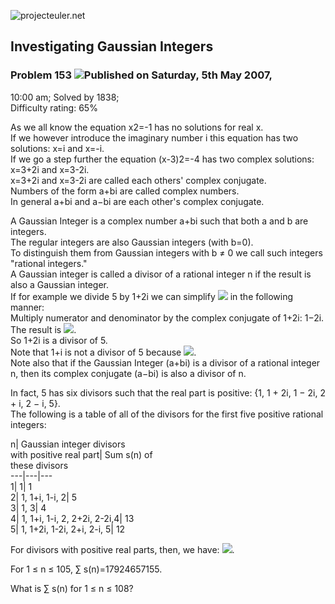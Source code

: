 ![projecteuler.net](images/print_page_logo.png)

## Investigating Gaussian Integers

### Problem 153 ![](images/icon_info.png)Published on Saturday, 5th May 2007,
10:00 am; Solved by 1838;  
Difficulty rating: 65%

As we all know the equation x2=-1 has no solutions for real x.  
If we however introduce the imaginary number i this equation has two
solutions: x=i and x=-i.  
If we go a step further the equation (x-3)2=-4 has two complex solutions:
x=3+2i and x=3-2i.  
x=3+2i and x=3-2i are called each others' complex conjugate.  
Numbers of the form a+bi are called complex numbers.  
In general a+bi and a−bi are each other's complex conjugate.

A Gaussian Integer is a complex number a+bi such that both a and b are
integers.  
The regular integers are also Gaussian integers (with b=0).  
To distinguish them from Gaussian integers with b ≠ 0 we call such integers
"rational integers."  
A Gaussian integer is called a divisor of a rational integer n if the result
is also a Gaussian integer.  
If for example we divide 5 by 1+2i we can simplify
![](project/images/p153_formule1.gif) in the following manner:  
Multiply numerator and denominator by the complex conjugate of 1+2i: 1−2i.  
The result is ![](project/images/p153_formule2.gif).  
So 1+2i is a divisor of 5.  
Note that 1+i is not a divisor of 5 because
![](project/images/p153_formule5.gif).  
Note also that if the Gaussian Integer (a+bi) is a divisor of a rational
integer n, then its complex conjugate (a−bi) is also a divisor of n.

In fact, 5 has six divisors such that the real part is positive: {1, 1 + 2i, 1
− 2i, 2 + i, 2 − i, 5}.  
The following is a table of all of the divisors for the first five positive
rational integers:

n|  Gaussian integer divisors  
with positive real part| Sum s(n) of  
these divisors  
---|---|---  
1| 1| 1  
2| 1, 1+i, 1-i, 2| 5  
3| 1, 3| 4  
4| 1, 1+i, 1-i, 2, 2+2i, 2-2i,4| 13  
5| 1, 1+2i, 1-2i, 2+i, 2-i, 5| 12  
  
For divisors with positive real parts, then, we have:
![](project/images/p153_formule6.gif).

For 1 ≤ n ≤ 105, ∑ s(n)=17924657155.

What is ∑ s(n) for 1 ≤ n ≤ 108?

  
  

